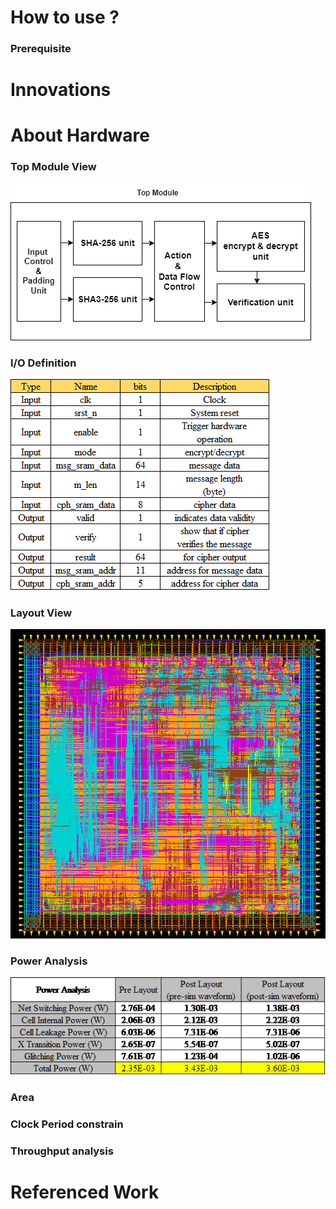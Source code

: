 
# How to use ?
### Prerequisite

# Innovations

# About Hardware
### Top Module View

![plot](./img/top_view.png)

### I/O Definition

![plot](./img/io_definition.png)


### Layout View

![plot](./img/layout_result.png)
 
### Power Analysis

![plot](./img/power_analysis.png)


### Area 


### Clock Period constrain

### Throughput analysis

# Referenced Work


